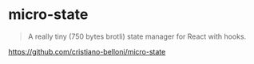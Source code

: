 # micro-state

> A really tiny (750 bytes brotli) state manager for React with hooks.

<https://github.com/cristiano-belloni/micro-state>
